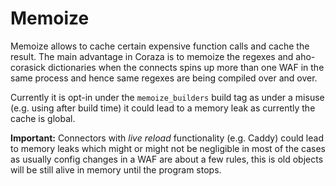 # Memoize

Memoize allows to cache certain expensive function calls and
cache the result. The main advantage in Coraza is to memoize
the regexes and aho-corasick dictionaries when the connects
spins up more than one WAF in the same process and hence same
regexes are being compiled over and over.

Currently it is opt-in under the `memoize_builders` build tag
as under a misuse (e.g. using after build time) it could lead
to a memory leak as currently the cache is global.

**Important:** Connectors with *live reload* functionality (e.g. Caddy)
could lead to memory leaks which might or might not be negligible in
most of the cases as usually config changes in a WAF are about a few
rules, this is old objects will be still alive in memory until the program
stops.
